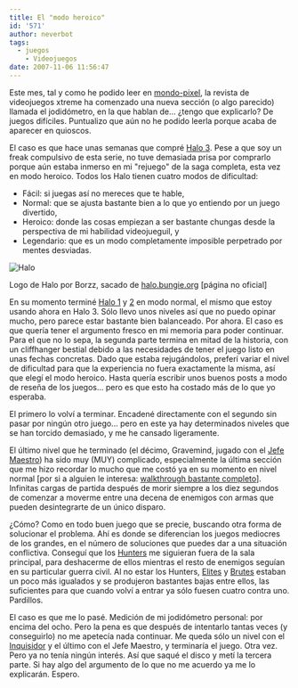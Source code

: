 ```yaml
---
title: El "modo heroico"
id: '571'
author: neverbot
tags:
  - juegos
    - Videojuegos
date: 2007-11-06 11:56:47
---
```


Este mes, tal y como he podido leer en [mondo-pixel](http://www.mondo-pixel.com/2007/11/05/me-parecio-ver-una-linda-gatita-en-xtreme-180/), la revista de videojuegos xtreme ha comenzado una nueva sección (o algo parecido) llamada el jodidómetro, en la que hablan de... ¿tengo que explicarlo? De juegos difíciles. Puntualizo que aún no he podido leerla porque acaba de aparecer en quioscos.

El caso es que hace unas semanas que compré [Halo 3](http://en.wikipedia.org/wiki/Halo_3). Pese a que soy un freak compulsivo de esta serie, no tuve demasiada prisa por comprarlo porque aún estaba inmerso en mi "rejuego" de la saga completa, esta vez en modo heroico. Todos los Halo tienen cuatro modos de dificultad:

*   Fácil: si juegas así no mereces que te hable,
*   Normal: que se ajusta bastante bien a lo que yo entiendo por un juego divertido,
*   Heroico: donde las cosas empiezan a ser bastante chungas desde la perspectiva de mi habilidad videojueguil, y
*   Legendario: que es un modo completamente imposible perpetrado por mentes desviadas.

![Halo](./halo_solar.jpg "Halo")

Logo de Halo por Borzz, sacado de [halo.bungie.org](http://halo.bungie.org/logos.html?background=white) \[página no oficial\]

En su momento terminé [Halo 1](http://en.wikipedia.org/wiki/Halo:_Combat_Evolved) y [2](http://en.wikipedia.org/wiki/Halo_2) en modo normal, el mismo que estoy usando ahora en Halo 3. Sólo llevo unos niveles así que no puedo opinar mucho, pero parece estar bastante bien balanceado. Por ahora. El caso es que quería tener el argumento fresco en mi memoria para poder continuar. Para el que no lo sepa, la segunda parte termina en mitad de la historia, con un cliffhanger bestial debido a las necesidades de tener el juego listo en unas fechas concretas. Dado que estaba rejugándolos, preferí variar el nivel de dificultad para que la experiencia no fuera exactamente la misma, así que elegí el modo heroico. Hasta quería escribir unos buenos posts a modo de reseña de los juegos... pero es que esto ha costado más de lo que yo esperaba.

El primero lo volví a terminar. Encadené directamente con el segundo sin pasar por ningún otro juego... pero en este ya hay determinados niveles que se han torcido demasiado, y me he cansado ligeramente.

El último nivel que he terminado (el décimo, Gravemind, jugado con el [Jefe Maestro](http://en.wikipedia.org/wiki/Master_Chief_%28Halo%29)) ha sido muy (MUY) complicado, especialmente la última sección que me hizo recordar lo mucho que me costó ya en su momento en nivel normal \[por si a alguien le interesa: [walkthrough bastante completo](http://www.gamefaqs.com/console/xbox/file/562116/36745)\]. Infinitas cargas de partida después de morir siempre a los diez segundos de comenzar a moverme entre una decena de enemigos con armas que pueden desintegrarte de un único disparo.

¿Cómo? Como en todo buen juego que se precie, buscando otra forma de solucionar el problema. Ahí es donde se diferencian los juegos mediocres de los grandes, en el número de soluciones que puedes dar a una situación conflictiva. Conseguí que los [Hunters](http://en.wikipedia.org/wiki/Covenant_%28Halo%29#Hunters) me siguieran fuera de la sala principal, para deshacerme de ellos mientras el resto de enemigos seguían en su particular guerra civil. Al no estar los Hunters, [Elites](http://en.wikipedia.org/wiki/Covenant_Elite_%28Halo%29) y [Brutes](http://en.wikipedia.org/wiki/Covenant_%28Halo%29#Brutes) estaban un poco más igualados y se produjeron bastantes bajas entre ellos, las suficientes para que cuando volví a entrar ya sólo fuesen cuatro contra uno. Pardillos.

El caso es que me lo pasé. Medición de mi jodidómetro personal: por encima del ocho. Pero la pena es que después de intentarlo tantas veces (y conseguirlo) no me apetecía nada continuar. Me queda sólo un nivel con el [Inquisidor](http://en.wikipedia.org/wiki/Arbiter_%28Halo%29) y el último con el Jefe Maestro, y terminaría el juego. Otra vez. Pero ya no tenía ningún interés. Así que saqué el disco y metí la tercera parte. Si hay algo del argumento de lo que no me acuerdo ya me lo explicarán. Espero.